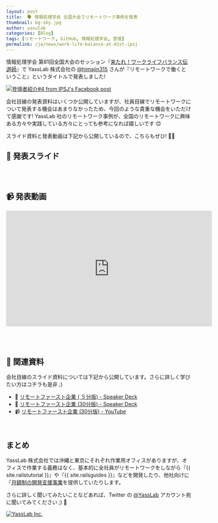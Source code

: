 ```yaml
---
layout: post
title:  🗣 情報処理学会 全国大会でリモートワーク事例を発表
thumbnail: bg-sky.jpg
author: yasulab
categories: [Blog]
tags: [リモートワーク, GitHub, 情報処理学会, 登壇]
permalink: /ja/news/work-life-balance-at-81st-ipsj
---
```


情報処理学会 第81回全国大会のセッション『[来たれ！ワークライフバランス伝道師](https://www.gakkai-web.net/gakkai/ipsj/81/event/html/event/B-9.html)』で YassLab 株式会社の [@himajin315](https://twitter.com/himajin315) さんが『リモートワークで働くということ』というタイトルで発表しました!

[![登壇者紹介#4 from IPSJ's Facebook post](/img/posts/ipsj-2019-banner.jpg)](https://www.facebook.com/ipsjInfoWP/photos/a.625169544578214/625172724577896/?type=3&theater)

会社目線の発表資料はいくつか公開していますが、社員目線でリモートワークについて発表する機会はあまりなかったため、今回のような貴重な機会をいただけて感謝です! YassLab 社のリモートワーク事例が、全国のリモートワークに興味ある方々や実践している方々にとっても参考になれば嬉しいです 😊

スライド資料と発表動画は下記から公開しているので、こちらもぜひ! 👀✨

## 📜 発表スライド

<div style="margin-bottom: 80px;">
  <script async class="speakerdeck-embed" data-id="b223a0b4df8545fca3ff7c7daecd2212" data-ratio="1.33333333333333" src="//speakerdeck.com/assets/embed.js"></script>
</div>

## 📹 発表動画

<div class="video" style="margin-bottom: 80px;">
  <iframe width="560" height="315" src="https://www.youtube.com/embed/Mglyq2kQOSA?rel=0&autoplay=0&showinfo=0&controls=1&fs=1&modestbranding=0" frameborder="0" allow="accelerometer; autoplay; encrypted-media; gyroscope; picture-in-picture" allowfullscreen></iframe>
</div>

## 🏢 関連資料

会社目線のスライド資料については下記から公開しています。さらに詳しく学びたい方はコチラも是非 ;)

- 📜 [リモートファースト企業 ( ５分版) - Speaker Deck](https://speakerdeck.com/yasulab/remote-first-company-in-5min)
- 📜 [リモートファースト企業 (30分版) - Speaker Deck](https://speakerdeck.com/yasslab/remote-first-company)
- 📹 [リモートファースト企業 (30分版) - YouTube](https://www.youtube.com/watch?v=nAdcD2UMnPE)

<br>

## まとめ

YassLab 株式会社では沖縄と東京にそれぞれ作業用オフィスがありますが、オフィスで作業する義務はなく、基本的に全社員がリモートワークをしながら『{{ site.railstutorial }}』や『{{ site.railsguides }}』などを開発したり、他社向けに『[月額制の開発支援事業](/ja/agile)を提供していたりします。

さらに詳しく聞いてみたいことなどあれば、Twitter の [@YassLab](https://twitter.com/YassLab) アカウント宛に聞いてみてください ;) 🐣

[![YassLab Inc.](/img/logos/800x200.png)](/)


